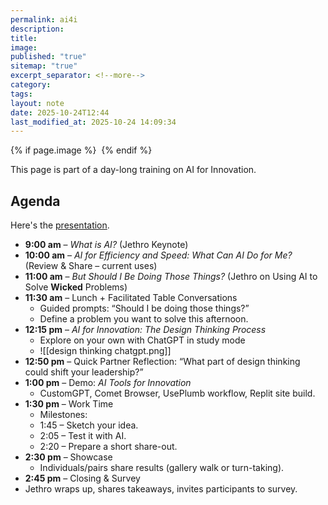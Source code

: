 ```yaml
---
permalink: ai4i
description:
title:
image:
published: "true"
sitemap: "true"
excerpt_separator: <!--more-->
category:
tags:
layout: note
date: 2025-10-24T12:44
last_modified_at: 2025-10-24 14:09:34
---
```



{% if page.image %} <img src="{{ page.image }}" alt=""> {% endif %}

This page is part of a day-long training on AI for Innovation. 



## Agenda
Here's the [presentation](https://sharing.ia.net/presenter/43d78cd42de246988703a01c5c1f774b/view).
- **9:00 am** – _What is AI?_ (Jethro Keynote)
- **10:00 am** – _AI for Efficiency and Speed: What Can AI Do for Me?_ (Review & Share – current uses)
- **11:00 am** – _But Should I Be Doing Those Things?_ (Jethro on Using AI to Solve **Wicked** Problems)
- **11:30 am** – Lunch + Facilitated Table Conversations
	- Guided prompts: “Should I be doing those things?”
	- Define a problem you want to solve this afternoon.
- **12:15 pm** – _AI for Innovation: The Design Thinking Process_
	- Explore on your own with ChatGPT in study mode
	- ![[design thinking chatgpt.png]]
- **12:50 pm** – Quick Partner Reflection: “What part of design thinking could shift your leadership?”
- **1:00 pm** – Demo: _AI Tools for Innovation_
	- CustomGPT, Comet Browser, UsePlumb workflow, Replit site build.
- **1:30 pm** – Work Time
	- Milestones:
	- 1:45 – Sketch your idea.
	- 2:05 – Test it with AI.
	- 2:20 – Prepare a short share-out.
- **2:30 pm** – Showcase
	- Individuals/pairs share results (gallery walk or turn-taking).
- **2:45 pm** – Closing & Survey
- Jethro wraps up, shares takeaways, invites participants to survey.
